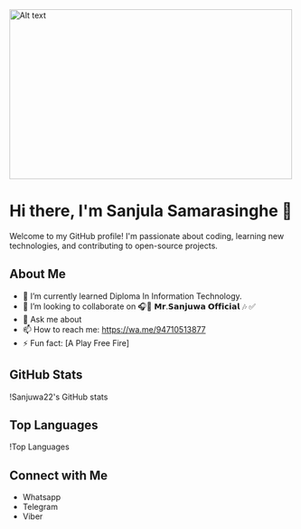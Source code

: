 <img src="[URL or relative path to the image](https://i.ibb.co/8PxPTxn/88d2a95c-736d-45da-b10c-9e1ac7c80b7e.jpg)" alt="Alt text" width="500" height="300">



# Hi there, I'm Sanjula Samarasinghe 👋

Welcome to my GitHub profile! I'm passionate about coding, learning new technologies, and contributing to open-source projects.

## About Me

- 🌱 I’m currently learned Diploma In Information Technology.
- 👯 I’m looking to collaborate on 🎧🔘 𝗠𝗿.𝗦𝗮𝗻𝗷𝘂𝘄𝗮 𝗢𝗳𝗳𝗶𝗰𝗶𝗮𝗹 🎶 ✅
- 💬 Ask me about 
- 📫 How to reach me: https://wa.me/94710513877
- ⚡ Fun fact: [A Play Free Fire]

## GitHub Stats

!Sanjuwa22's GitHub stats

## Top Languages

!Top Languages

## Connect with Me

- Whatsapp
- Telegram
- Viber
